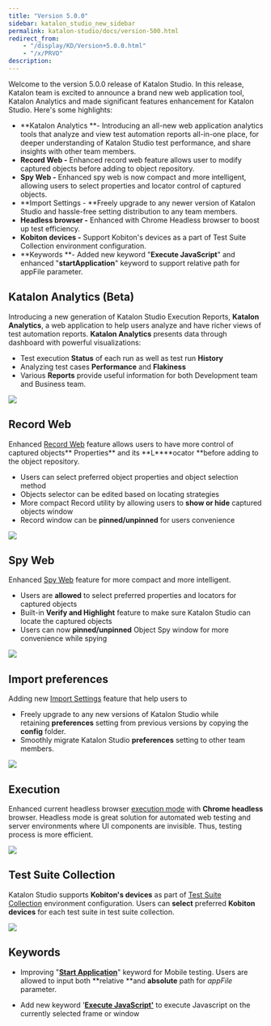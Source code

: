 ```yaml
---
title: "Version 5.0.0"
sidebar: katalon_studio_new_sidebar
permalink: katalon-studio/docs/version-500.html
redirect_from:
    - "/display/KD/Version+5.0.0.html"
    - "/x/PRVO"
description:
---
```

Welcome to the version 5.0.0 release of Katalon Studio. In this release, Katalon team is excited to announce a brand new web application tool, Katalon Analytics and made significant features enhancement for Katalon Studio. Here's some highlights:

*   **Katalon Analytics **\- Introducing an all-new web application analytics tools that analyze and view test automation reports all-in-one place, for deeper understanding of Katalon Studio test performance, and share insights with other team members. 
*   **Record Web -** Enhanced record web feature allows user to modify captured objects before adding to object repository. 
*   **Spy Web -** Enhanced spy web is now compact and more intelligent, allowing users to select properties and locator control of captured objects. 
*   **Import Settings - **Freely upgrade to any newer version of Katalon Studio and hassle-free setting distribution to any team members.
*   **Headless browser -** Enhanced with Chrome Headless browser to boost up test efficiency.
*   **Kobiton devices -** Support Kobiton's devices as a part of Test Suite Collection environment configuration.
*   **Keywords **\- Added new keyword "**Execute JavaScript**" and enhanced "**startApplication**" keyword to support relative path for appFile parameter.

Katalon Analytics (Beta)
------------------------

Introducing a new generation of Katalon Studio Execution Reports, **Katalon Analytics**, a web application to help users analyze and have richer views of test automation reports. **Katalon Analytics** presents data through dashboard with powerful visualizations:

*   Test execution **Status** of each run as well as test run **History**
*   Analyzing test cases **Performance** and **Flakiness**
*   Various **Reports** provide useful information for both Development team and Business team. 

![](../../images/katalon-studio/docs/version-500/image2017-10-20-113A143A34.png)

Record Web
----------

Enhanced [Record Web](/pages/viewpage.action?pageId=5118055) feature allows users to have more control of captured objects** Properties** and its **L****ocator **before adding to the object repository.

*   Users can select preferred object properties and object selection method
*   Objects selector can be edited based on locating strategies
*   More compact Record utility by allowing users to **show or hide** captured objects window
*   Record window can be **pinned/unpinned** for users convenience

![](../../images/katalon-studio/docs/version-500/image2017-10-20-193A303A9.png)

Spy Web
-------

Enhanced [Spy Web](/x/5BZO) feature for more compact and more intelligent.

*   Users are **allowed** to select preferred properties and locators for captured objects
*   Built-in **Verify and Highlight** feature to make sure Katalon Studio can locate the captured objects
*   Users can now **pinned/unpinned** Object Spy window for more convenience while spying

![](../../images/katalon-studio/docs/version-500/image2017-10-16-133A203A41.png)

Import preferences
------------------

Adding new [Import Settings](/x/eYEw) feature that help users to

*   Freely upgrade to any new versions of Katalon Studio while retaining **preferences** setting from previous versions by copying the **config** folder.
*   Smoothly migrate Katalon Studio **preferences** setting to other team members.

![](../../images/katalon-studio/docs/version-500/image2017-10-11-113A33A33.png)

Execution
---------

Enhanced current headless browser [execution mode](/x/sxVO) with **Chrome headless** browser. Headless mode is great solution for automated web testing and server environments where UI components are invisible. Thus, testing process is more efficient. 

![](../../images/katalon-studio/docs/version-500/image2017-10-18-153A443A34.png)

Test Suite Collection
---------------------

Katalon Studio supports **Kobiton's devices** as part of [Test Suite Collection](/display/KD/Mobile+Testing+with+Kobiton+Devices#MobileTestingwithKobitonDevices-ExecuteTestSuiteCollection) environment configuration. Users can **select** preferred **Kobiton devices** for each test suite in test suite collection.

![](../../images/katalon-studio/docs/version-500/image2017-10-11-133A213A53.png)

Keywords
--------

*   Improving "**[Start Application](/x/zo0Y)**" keyword for Mobile testing. Users are allowed to input both **relative **and **absolute** path for _appFile_ parameter.

*   Add new keyword '**[Execute JavaScript'](/display/KD/%5BWebUI%5D+Execute+JavaScript)** to execute Javascript on the currently selected frame or window